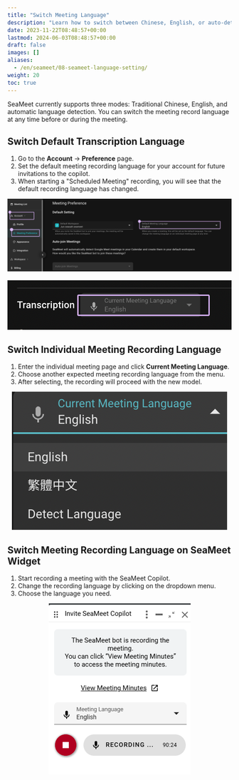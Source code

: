 ```yaml
---
title: "Switch Meeting Language"
description: "Learn how to switch between Chinese, English, or auto-detection for SeaMeet transcriptions before or during meetings."
date: 2023-11-22T08:48:57+00:00
lastmod: 2024-06-03T08:48:57+00:00
draft: false
images: []
aliases:
  - /en/seameet/08-seameet-language-setting/
weight: 20
toc: true
---
```


SeaMeet currently supports three modes: Traditional Chinese, English, and automatic language detection. You can switch the meeting record language at any time before or during the meeting.

## Switch Default Transcription Language

1. Go to the **Account** -> **Preference** page.
2. Set the default meeting recording language for your account for future invitations to the copilot. 
3. When starting a "Scheduled Meeting" recording, you will see that the default recording language has changed.

<center>

<img src="/images/seameet-en/08-seameet-language-setting/default-seameet-meeting-recording-language.png" alt="Default SeaMeet Meeting Recording Language"/>

</center>

<br/>

<center>

<img src="/images/seameet-en/08-seameet-language-setting/view-default-language-in-seameet-meeting.png" alt="View Default Language in SeaMeet Meeting"/>

</center>

## Switch Individual Meeting Recording Language

1. Enter the individual meeting page and click **Current Meeting Language**.
2. Choose another expected meeting recording language from the menu.
3. After selecting, the recording will proceed with the new model.

<center>

<img src="/images/seameet-en/08-seameet-language-setting/switch-individual-seameet-meeting-recording-language.png" alt="Switch Individual SeaMeet Meeting Recording Language"/>

</center>

## Switch Meeting Recording Language on SeaMeet Widget

1. Start recording a meeting with the SeaMeet Copilot.
2. Change the recording language by clicking on the dropdown menu.
3. Choose the language you need.

<center>

<img src="/images/seameet-en/08-seameet-language-setting/switch-individual-seameet-recording-language-in-widget.png" alt="Switch Individual SeaMeet Meeting Recording Language"/>

</center>